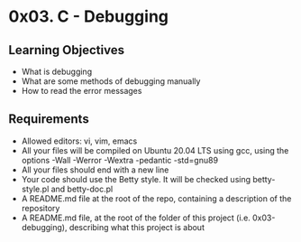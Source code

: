 # 0x03. C - Debugging
## Learning Objectives
+ What is debugging
+ What are some methods of debugging manually
+ How to read the error messages
## Requirements
+ Allowed editors: vi, vim, emacs
+ All your files will be compiled on Ubuntu 20.04 LTS using gcc, using the options -Wall -Werror -Wextra -pedantic -std=gnu89
+ All your files should end with a new line
+ Your code should use the Betty style. It will be checked using betty-style.pl and betty-doc.pl
+ A README.md file at the root of the repo, containing a description of the repository
+ A README.md file, at the root of the folder of this project (i.e. 0x03-debugging), describing what this project is about 
